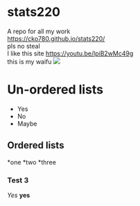 # stats220
A repo for all my work  
https://cko780.github.io/stats220/  
pls no steal  
I like this site https://youtu.be/lpiB2wMc49g  
this is my waifu ![](https://github.com/cko780/stats220/blob/bc1ca9969397db4117a23595e6f8bf8fa48cb97e/61783b90f5cca5c672d9d3b7_a5cac21e-8879-11e7-bb05-38eaa7374f3c_1200x%20(1).png)

# Un-ordered lists
* Yes
* No
* Maybe

## Ordered lists
*one
*two
*three

### Test 3
*Yes*
**yes**

